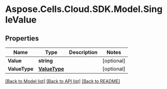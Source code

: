 # Aspose.Cells.Cloud.SDK.Model.SingleValue
## Properties

Name | Type | Description | Notes
------------ | ------------- | ------------- | -------------
**Value** | **string** |  | [optional] 
**ValueType** | [**ValueType**](ValueType.md) |  | [optional] 

[[Back to Model list]](../README.md#documentation-for-models) [[Back to API list]](../README.md#documentation-for-api-endpoints) [[Back to README]](../README.md)

